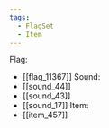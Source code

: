 ```yaml
---
tags:
  - FlagSet
  - Item
---
```

Flag:
- [[flag_11367]]
Sound:
- [[sound_44]]
- [[sound_43]]
- [[sound_17]]
Item:
- [[item_457]]
